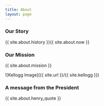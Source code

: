 ```yaml
---
title: About
layout: page
---
```

<!-- <div class="footer-main"></div> -->

<div class="row">
  <div class="col-sm-6">
    <div class="card border-0">
      <!-- <img class="card-img-top" src="..." alt="Card image cap"> -->
      <div class="card-body">
        <h3 class="card-title">Our Story</h3>
        <p class="card-text">{{ site.about.history }}{{ site.about.now }}</p>
      </div>
    </div>
  </div>
  <div class="col-sm-6">
    <div class="card border-0">
      <!-- <img class="card-img-top" src="..." alt="Card image cap"> -->
      <div class="card-body">
        <h3 class="card-title">Our Mission</h3>
        <p class="card-text">{{ site.about.mission }}</p>
      </div>
    </div>
  </div>
</div>

![Kellogg Image]({{ site.url }}/{{ site.kellogg }})

<div class="row">
  <div class="col-sm-12">
    <div class="card border-0">
      <!-- <img class="card-img-top" src="{{site.url}}/{{site.kellogg}}" alt="Kellogg Image"> -->
      <div class="card-body">
        <h3 class="card-title">A message from the President</h3>
        <p class="card-text">{{ site.about.henry_quote }}</p>
      </div>
    </div>
  </div>
</div>